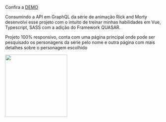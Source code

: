 Confira a [DEMO](https://www.google.com "Rick & Morty App")

Consumindo a API em GraphQL da série de animação Rick and Morty desenvolvi esse projeto com o intuito de treinar minhas habilidades em Vue, Typescript, SASS com a adição do Framework QUASAR.

Projeto 100% responsivo, conta com uma página principal onde pode ser pesquisado os personagens da série pelo nome e outra página com mais detalhes sobre o personagem escolhido

<img src="https://user-images.githubusercontent.com/60805146/222951087-6318d38c-14c3-4623-a101-4b557413893b.png" width="200" />
